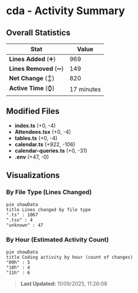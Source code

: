 # cda - Activity Summary 

## Overall Statistics

| Stat                   | Value                                                             |
| ---------------------- | ----------------------------------------------------------------- |
| **Lines Added** (➕)   | 969                                          |
| **Lines Removed** (➖) | 149                                        |
| **Net Change** (↕)    | 820                |
| **Active Time** (⌚)   | 17 minutes |


## Modified Files
- **index.ts** (+0, -4)
- **Attendees.tsx** (+0, -4)
- **tables.ts** (+0, -4)
- **calendar.ts** (+922, -106)
- **calendar-queries.ts** (+0, -31)
- **.env** (+47, -0)

## Visualizations

### By File Type (Lines Changed)

```mermaid
pie showData
title Lines changed by file type
".ts" : 1067
".tsx" : 4
"unknown" : 47
```

### By Hour (Estimated Activity Count)

```mermaid
pie showData
title Coding activity by hour (count of changes)
"09h" : 5
"10h" : 4
"11h" : 6
```


> **Last Updated:** 11/09/2025, 11:26:08